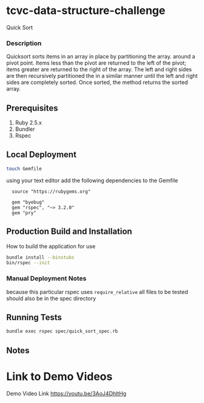 # tcvc-data-structure-challenge
Quick Sort

### Description

Quicksort sorts items in an array in place by partitioning the array.
around a pivot point. Items less than the pivot are returned to the left 
of the pivot; items greater are returned to the right of the array.
The left and right sides are then recursively partitioned the
in a similar manner until the left and right sides are completely
sorted. Once sorted, the method returns the sorted array.

## Prerequisites
1. Ruby 2.5.x
2. Bundler
3. Rspec

## Local Deployment
```bash
touch Gemfile
```
using your text editor add the following dependencies to the Gemfile

```
  source "https://rubygems.org"

  gem "byebug"
  gem "rspec", "~> 3.2.0"
  gem "pry"
```


## Production Build and Installation
How to build the application for use
```bash
bundle install --binstubs
bin/rspec --init
```

### Manual Deployment Notes
because this particular rspec uses `require_relative` 
all files to be tested should also be in the spec directory

## Running Tests
```bash
bundle exec rspec spec/quick_sort_spec.rb
```
## Notes

# Link to Demo Videos
Demo Video Link
https://youtu.be/3AoJ4DhltHg
